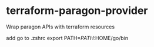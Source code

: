 # terraform-paragon-provider
Wrap paragon APIs with terraform resources

add go to .zshrc
export PATH=$PATH:$HOME/go/bin
